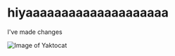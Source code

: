 # hiyaaaaaaaaaaaaaaaaaaaa

I've made changes

![Image of Yaktocat](https://octodex.github.com/images/yaktocat.png)
